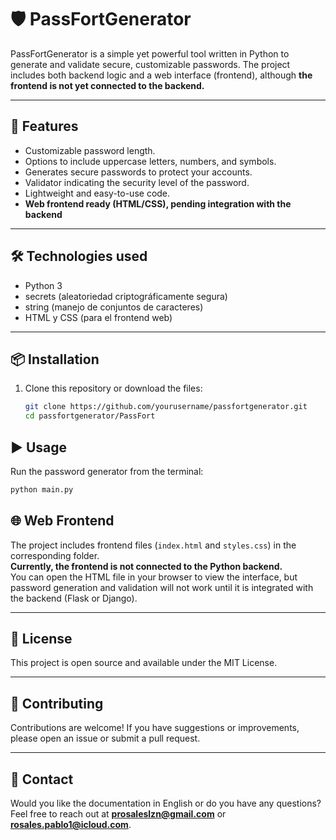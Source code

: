 # 🛡️ PassFortGenerator

PassFortGenerator is a simple yet powerful tool written in Python to generate and validate secure, customizable passwords. The project includes both backend logic and a web interface (frontend), although **the frontend is not yet connected to the backend.**

---

## 🚀 Features

- Customizable password length.
- Options to include uppercase letters, numbers, and symbols.
- Generates secure passwords to protect your accounts.
- Validator indicating the security level of the password.
- Lightweight and easy-to-use code.
- **Web frontend ready (HTML/CSS), pending integration with the backend**

---

## 🛠️ Technologies used

- Python 3
- secrets (aleatoriedad criptográficamente segura)
- string (manejo de conjuntos de caracteres)
- HTML y CSS (para el frontend web)

---

## 📦 Installation

1. Clone this repository or download the files:

   ```bash
   git clone https://github.com/yourusername/passfortgenerator.git
   cd passfortgenerator/PassFort


## ▶️ Usage

Run the password generator from the terminal:

```bash
python main.py
```

## 🌐 Web Frontend

The project includes frontend files (`index.html` and `styles.css`) in the corresponding folder.  
**Currently, the frontend is not connected to the Python backend.**  
You can open the HTML file in your browser to view the interface, but password generation and validation will not work until it is integrated with the backend (Flask or Django).

---

## 📜 License

This project is open source and available under the MIT License.

---

## 🤝 Contributing

Contributions are welcome! If you have suggestions or improvements, please open an issue or submit a pull request.

---

## 📧 Contact

Would you like the documentation in English or do you have any questions?  
Feel free to reach out at **prosaleslzn@gmail.com** or **rosales.pablo1@icloud.com**.
